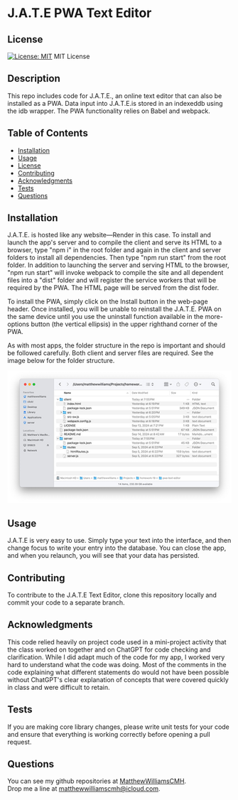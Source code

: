 # J.A.T.E PWA Text Editor

## License
[![License: MIT](https://img.shields.io/badge/License-MIT-yellow.svg)](https://opensource.org/licenses/MIT)
MIT License

## Description 
This repo includes code for J.A.T.E., an online text editor that can also be installed as a PWA. Data input into J.A.T.E.is stored in an indexeddb using the idb wrapper. The PWA functionality relies on Babel and webpack.

## Table of Contents
- [Installation](#installation)
- [Usage](#usage)
- [License](#license)
- [Contributing](#contributing)
- [Acknowledgments](#acknowledgments)
- [Tests](#tests)
- [Questions](#questions)

## Installation
J.A.T.E. is hosted like any website—Render in this case. To install and launch the app's server and to compile the client and serve its HTML to a browser, type "npm i" in the root folder and again in the client and server folders to install all dependencies. Then type "npm run start" from the root folder. In addition to launching the server and serving HTML to the browser, "npm run start" will invoke webpack to compile the site and all dependent files into a "dist" folder and will register the service workers that will be required by the PWA. The HTML page will be served from the dist foder.

To install the PWA, simply click on the Install button in the web-page header. Once installed, you will be unable to reinstall the J.A.T.E. PWA on the same device until you use the uninstall function available in the more-options button (the vertical ellipsis) in the upper righthand corner of the PWA.
 
As with most apps, the folder structure in the repo is important and should be followed carefully. Both client and server files are required. See the image below for the folder structure.

![image of files and folders required by the Soical-Networking API](./assets/files-folders.jpg)

## Usage
J.A.T.E is very easy to use. Simply type your text into the interface, and then change focus to write your entry into the database. You can close the app, and when you relaunch, you will see that your data has persisted.

## Contributing
To contribute to the J.A.T.E Text Editor, clone this repository locally and commit your code to a separate branch.

## Acknowledgments
This code relied heavily on project code used in a mini-project activity that the class worked on together and on ChatGPT for code checking and clarification. While I did adapt much of the code for my app, I worked very hard to understand what the code was doing. Most of the comments in the code explaining what different statements do would not have been possible without ChatGPT's clear explanation of concepts that were covered quickly in class and were difficult to retain.

## Tests
If you are making core library changes, please write unit tests for your code and ensure that everything is working correctly before opening a pull request.

## Questions
You can see my github repositories at [MatthewWilliamsCMH](https://github.com/MatthewWilliamsCMH/).  
Drop me a line at [matthewwilliamscmh@icloud.com](mailto:matthewwilliamscmh@icloud.com).